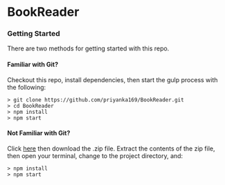 # BookReader

### Getting Started

There are two methods for getting started with this repo.

#### Familiar with Git?
Checkout this repo, install dependencies, then start the gulp process with the following:

```
> git clone https://github.com/priyanka169/BookReader.git
> cd BookReader 
> npm install
> npm start
```

#### Not Familiar with Git? 
Click [here](https://github.com/priyanka169/BookReader/) then download the .zip file.  Extract the contents of the zip file, then open your terminal, change to the project directory, and:

```
> npm install
> npm start
```

